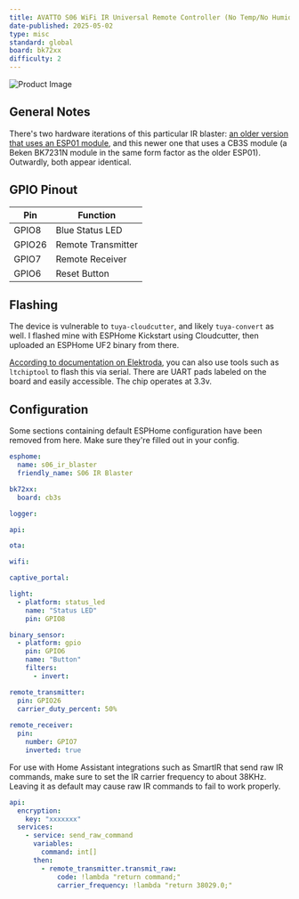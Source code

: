 ```yaml
---
title: AVATTO S06 WiFi IR Universal Remote Controller (No Temp/No Humidity) - New Version
date-published: 2025-05-02
type: misc
standard: global
board: bk72xx
difficulty: 2
---
```

![Product Image](/AVATTO-S06-WiFi-IR-Universal-Remote-Controller.jpg "Product Image")

## General Notes

There's two hardware iterations of this particular IR blaster: [an older version that uses an ESP01 module](/devices/AVATTO-S06-IR-Remote-no-temp-no-humidity), and this newer one that uses a CB3S module (a Beken BK7231N module in the same form factor as the older ESP01). Outwardly, both appear identical.

## GPIO Pinout

| Pin    | Function           |
| ------ | ------------------ |
| GPIO8  | Blue Status LED    |
| GPIO26 | Remote Transmitter |
| GPIO7  | Remote Receiver    |
| GPIO6  | Reset Button       |

## Flashing

The device is vulnerable to `tuya-cloudcutter`, and likely `tuya-convert` as well. I flashed mine with ESPHome Kickstart using Cloudcutter, then uploaded an ESPHome UF2 binary from there.

[According to documentation on Elektroda](https://www.elektroda.com/rtvforum/topic3961676.html), you can also use tools such as `ltchiptool` to flash this via serial. There are UART pads labeled on the board and easily accessible. The chip operates at 3.3v.

## Configuration

Some sections containing default ESPHome configuration have been removed from here. Make sure they're filled out in your config.

```yaml
esphome:
  name: s06_ir_blaster
  friendly_name: S06 IR Blaster

bk72xx:
  board: cb3s

logger:

api:

ota:

wifi:

captive_portal:

light:
  - platform: status_led
    name: "Status LED"
    pin: GPIO8

binary_sensor:
  - platform: gpio
    pin: GPIO6
    name: "Button"
    filters:
      - invert:

remote_transmitter:
  pin: GPIO26
  carrier_duty_percent: 50%
  
remote_receiver:
  pin:
    number: GPIO7
    inverted: true
```

For use with Home Assistant integrations such as SmartIR that send raw IR commands, make sure to set the IR carrier frequency to about 38KHz. Leaving it as default may cause raw IR commands to fail to work properly.

```yaml
api:
  encryption:
    key: "xxxxxxx"
  services:
    - service: send_raw_command
      variables:
        command: int[]
      then:
        - remote_transmitter.transmit_raw:
            code: !lambda "return command;"
            carrier_frequency: !lambda "return 38029.0;"
```
